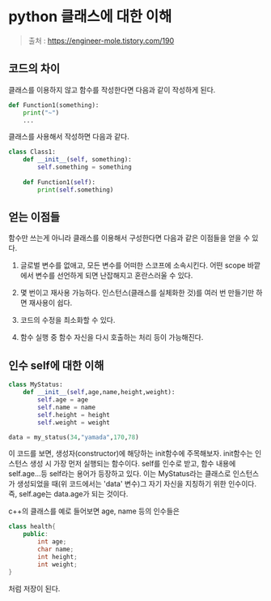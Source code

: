 # python 클래스에 대한 이해

> 출처 : https://engineer-mole.tistory.com/190


## 코드의 차이

클래스를 이용하지 않고 함수를 작성한다면 다음과 같이 작성하게 된다.

```py
def Function1(something):
    print("~")
    ...
```

클래스를 사용해서 작성하면 다음과 같다.

```py
class Class1:
    def __init__(self, something):
        self.something = something
    
    def Function1(self):
        print(self.something)
```

## 얻는 이점들

함수만 쓰는게 아니라 클래스를 이용해서 구성한다면 다음과 같은 이점들을 얻을 수 있다.

1. 글로벌 변수를 없애고, 모든 변수를 어떠한 스코프에 소속시킨다. 어떤 scope 바깥에서 변수를 선언하게 되면 난잡해지고 혼란스러울 수 있다.

2. 몇 번이고 재사용 가능하다. 인스턴스(클래스를 실체화한 것)를 여러 번 만들기만 하면 재사용이 쉽다.

3. 코드의 수정을 최소화할 수 있다.

4. 함수 실행 중 함수 자신을 다시 호출하는 처리 등이 가능해진다.

## 인수 self에 대한 이해

```py
class MyStatus:
    def __init__(self,age,name,height,weight):
        self.age = age
        self.name = name
        self.height = height
        self.weight = weight

data = my_status(34,"yamada",170,78)
```

이 코드를 보면, 생성자(constructor)에 해당하는 init함수에 주목해보자. init함수는 인스턴스 생성 시 가장 먼저 실행되는 함수이다. self를 인수로 받고, 함수 내용에 self.age...등 self라는 용어가 등장하고 있다. 이는 MyStatus라는 클래스로 인스턴스가 생성되었을 때(위 코드에서는 'data' 변수)그 자기 자신을 지칭하기 위한 인수이다. 즉, self.age는 data.age가 되는 것이다.  

c++의 클래스를 예로 들어보면 age, name 등의 인수들은

```cpp
class health{
    public:
        int age;
        char name;
        int height;
        int weight;
}
```
처럼 저장이 된다.